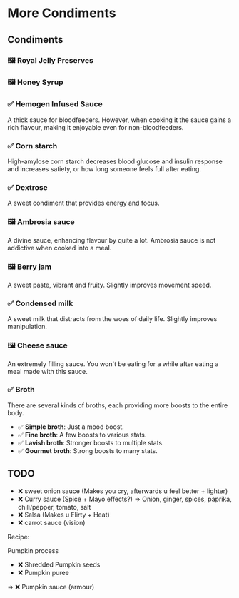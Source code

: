# More Condiments

## Condiments

### 🖼 Royal Jelly Preserves

### 🖼 Honey Syrup

### ✅ Hemogen Infused Sauce

A thick sauce for bloodfeeders. However, when cooking it the sauce gains a rich flavour, making it enjoyable even for non-bloodfeeders.

### ✅ Corn starch

High-amylose corn starch decreases blood glucose and insulin response and increases satiety, or how long someone feels full after eating.

### ✅ Dextrose

A sweet condiment that provides energy and focus.

### 🖼 Ambrosia sauce

A divine sauce, enhancing flavour by quite a lot. Ambrosia sauce is not addictive when cooked into a meal.

### 🖼 Berry jam

A sweet paste, vibrant and fruity. Slightly improves movement speed.

### ✅ Condensed milk

A sweet milk that distracts from the woes of daily life. Slightly improves manipulation.

### 🖼 Cheese sauce

An extremely filling sauce. You won't be eating for a while after eating a meal made with this sauce.

### ✅ Broth

There are several kinds of broths, each providing more boosts to the entire body.

- ✅ **Simple broth**: Just a mood boost.
- ✅ **Fine broth**: A few boosts to various stats.
- ✅ **Lavish broth**: Stronger boosts to multiple stats.
- ✅ **Gourmet broth**: Strong boosts to many stats.

## TODO

- ❌ sweet onion sauce (Makes you cry, afterwards u feel better + lighter)
- ❌ Curry sauce (Spice + Mayo effects?) => Onion, ginger, spices, paprika, chili/pepper, tomato, salt
- ❌ Salsa (Makes u Flirty + Heat)
- ❌ carrot sauce (vision)

Recipe:

Pumpkin process

- ❌ Shredded Pumpkin seeds 
- ❌ Pumpkin puree 

=> ❌ Pumpkin sauce (armour)

